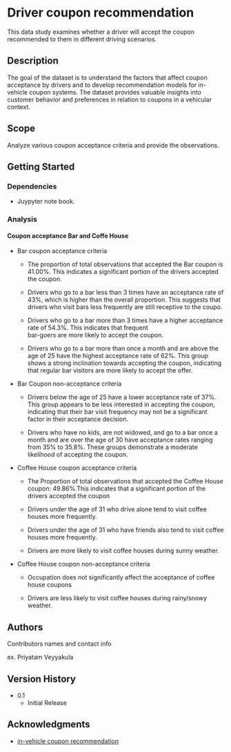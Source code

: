 # Driver coupon recommendation

This data study examines whether a driver will accept the coupon recommended to them in different driving scenarios.

## Description

The goal of the dataset is to understand the factors that affect coupon acceptance by drivers and to develop recommendation models for in-vehicle coupon systems. The dataset provides valuable insights into customer behavior and preferences in relation to coupons in a vehicular context.

## Scope

Analyze various coupon acceptance criteria and provide the observations.

## Getting Started

### Dependencies

* Juypyter note book.

### Analysis
#### Coupon acceptance Bar and Coffe House

* Bar coupon acceptance criteria
    * The proportion of total observations that accepted the Bar coupon is 41.00%. This indicates a significant portion 
      of the drivers accepted the coupon.

    * Drivers who go to a bar less than 3 times have an acceptance rate of 43%, which is higher than the overall 
      proportion. This suggests that drivers who visit bars less frequently are still receptive to the coupo.

    * Drivers who go to a bar more than 3 times have a higher acceptance rate of 54.3%. This indicates that frequent  
      bar-goers are more likely to accept the coupon.

    * Drivers who go to a bar more than once a month and are above the age of 25 have the highest acceptance rate of 
      62%. This group shows a strong inclination towards accepting the coupon, indicating that regular bar visitors are more likely to accept the offer.


* Bar Coupon non-acceptance criteria
    * Drivers below the age of 25 have a lower acceptance rate of 37%. This group appears to be less interested in 
      accepting the coupon, indicating that their bar visit frequency may not be a significant factor in their acceptance decision.

    * Drivers who have no kids, are not widowed, and go to a bar once a month and are over the age of 30 have acceptance 
      rates ranging from 35% to 35.8%. These groups demonstrate a moderate likelihood of accepting the coupon.

* Coffee House coupon acceptance criteria
    * The Proportion of total observations that accepted the Coffee House coupon: 49.86%.This indicates that a 
      significant portion of the drivers accepted the coupon

    * Drivers under the age of 31 who drive alone tend to visit coffee houses more frequently.

    * Drivers under the age of 31 who have friends also tend to visit coffee houses more frequently.

    * Drivers are more likely to visit coffee houses during sunny weather.


* Coffee House coupon non-acceptance criteria
    * Occupation does not significantly affect the acceptance of coffee house coupons

    * Drivers are less likely to visit coffee houses during rainy/snowy weather.

## Authors

Contributors names and contact info

ex. Priyatam Veyyakula

## Version History

* 0.1
    * Initial Release


## Acknowledgments

* [in-vehicle coupon recommendation](https://archive.ics.uci.edu/dataset/603/in+vehicle+coupon+recommendation)